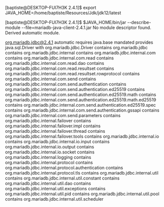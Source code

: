 [baptiste@DESKTOP-FUI7H3K 2.4.1]$ export JAVA_HOME=/home/baptiste/Resources/Jdk/jdk12/latest


[baptiste@DESKTOP-FUI7H3K 2.4.1]$ $JAVA_HOME/bin/jar --describe-module --file=mariadb-java-client-2.4.1.jar
No module descriptor found. Derived automatic module.

org.mariadb.jdbc@2.4.1 automatic
requires java.base mandated
provides java.sql.Driver with org.mariadb.jdbc.Driver
contains org.mariadb.jdbc
contains org.mariadb.jdbc.internal
contains org.mariadb.jdbc.internal.com
contains org.mariadb.jdbc.internal.com.read
contains org.mariadb.jdbc.internal.com.read.dao
contains org.mariadb.jdbc.internal.com.read.resultset
contains org.mariadb.jdbc.internal.com.read.resultset.rowprotocol
contains org.mariadb.jdbc.internal.com.send
contains org.mariadb.jdbc.internal.com.send.authentication
contains org.mariadb.jdbc.internal.com.send.authentication.ed25519
contains org.mariadb.jdbc.internal.com.send.authentication.ed25519.math
contains org.mariadb.jdbc.internal.com.send.authentication.ed25519.math.ed25519
contains org.mariadb.jdbc.internal.com.send.authentication.ed25519.spec
contains org.mariadb.jdbc.internal.com.send.authentication.gssapi
contains org.mariadb.jdbc.internal.com.send.parameters
contains org.mariadb.jdbc.internal.failover
contains org.mariadb.jdbc.internal.failover.impl
contains org.mariadb.jdbc.internal.failover.thread
contains org.mariadb.jdbc.internal.failover.tools
contains org.mariadb.jdbc.internal.io
contains org.mariadb.jdbc.internal.io.input
contains org.mariadb.jdbc.internal.io.output
contains org.mariadb.jdbc.internal.io.socket
contains org.mariadb.jdbc.internal.logging
contains org.mariadb.jdbc.internal.protocol
contains org.mariadb.jdbc.internal.protocol.authentication
contains org.mariadb.jdbc.internal.protocol.tls
contains org.mariadb.jdbc.internal.util
contains org.mariadb.jdbc.internal.util.constant
contains org.mariadb.jdbc.internal.util.dao
contains org.mariadb.jdbc.internal.util.exceptions
contains org.mariadb.jdbc.internal.util.pid
contains org.mariadb.jdbc.internal.util.pool
contains org.mariadb.jdbc.internal.util.scheduler